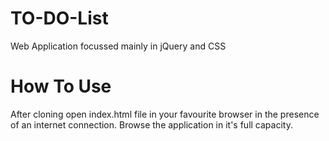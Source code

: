 # TO-DO-List
Web Application focussed mainly in jQuery and CSS

# How To Use
After cloning open index.html file in your favourite browser in the presence of an internet connection.
Browse the application in it's full capacity.
